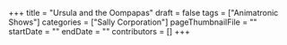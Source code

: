 +++
title = "Ursula and the Oompapas"
draft = false
tags = ["Animatronic Shows"]
categories = ["Sally Corporation"]
pageThumbnailFile = ""
startDate = ""
endDate = ""
contributors = []
+++
